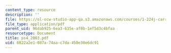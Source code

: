 ```yaml
---
content_type: resource
description: ''
file: https://ol-ocw-studio-app-qa.s3.amazonaws.com/courses/1-224j-carrier-systems-fall-2003/6822a2e1087a74aac7da450e38e6dc91_ps4_2003.pdf
file_type: application/pdf
parent_uid: 96dab925-6ea3-635e-af0b-1ef5d3c4bfaa
resourcetype: Document
title: ps4_2003.pdf
uid: 6822a2e1-087a-74aa-c7da-450e38e6dc91
---
```

